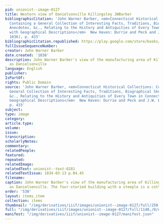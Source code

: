 ```yaml
---
pid: unionist--image-0127
title: Western view of Danielsonville Killingsley JWBarber
bibliographicCitation: 'John Warner Barber, <em>Connecticut Historical Collections:
  Containing a General Collection of Interesting Facts, Traditions, Biographical Sketches,
  Anecdotes, &c., Relating to the History and Antiquities of Every Town in Connecticut,
  with Geographical Descriptions</em>  New Haven: Durrie and Peck and J.W. Barber,
  1836), p. 433'
bibliographicCitation.republished: https://play.google.com/store/books/details?id=zQwWAAAAYAAJ
fullIssueSequenceNumber: 
creator: John Warner Barber
date.created: '1836'
description: John Warner Barber's view of the manufacturing area of Killingsley, known
  as Danielsonville
language: English
publisher: 
IsPartOf: 
rights: Public Domain
source: 'John Warner Barber, <em>Connecticut Historical Collections: Containing a
  General Collection of Interesting Facts, Traditions, Biographical Sketches, Anecdotes,
  &c., Relating to the History and Antiquities of Every Town in Connecticut, with
  Geographical Descriptions</em>  New Haven: Durrie and Peck and J.W. Barber, 1836),
  p. 433'
subject: 
type: image
category: 
article.type: 
volume: 
issue: 
transcription: 
scholarlyNotes: 
commentary: 
relatedPeople: 
featured: 
repeated: 
relatedImage: 
relatedText: unionist--text-0281
relatedTextIssue: 1834-03-13 p.04.45
filename: 
caption: John Warner Barber's view of the manufacturing area of Killingsley, known
  as Danielsonville. The four-storied building with a steeple is a cotton factory
order: '530'
layout: items_item
collection: items
thumbnail: "/img/derivatives/iiif/images/unionist--image-0127/full/250,/0/default.jpg"
full: "/img/derivatives/iiif/images/unionist--image-0127/full/1140,/0/default.jpg"
manifest: "/img/derivatives/iiif/unionist--image-0127/manifest.json"
---
```

